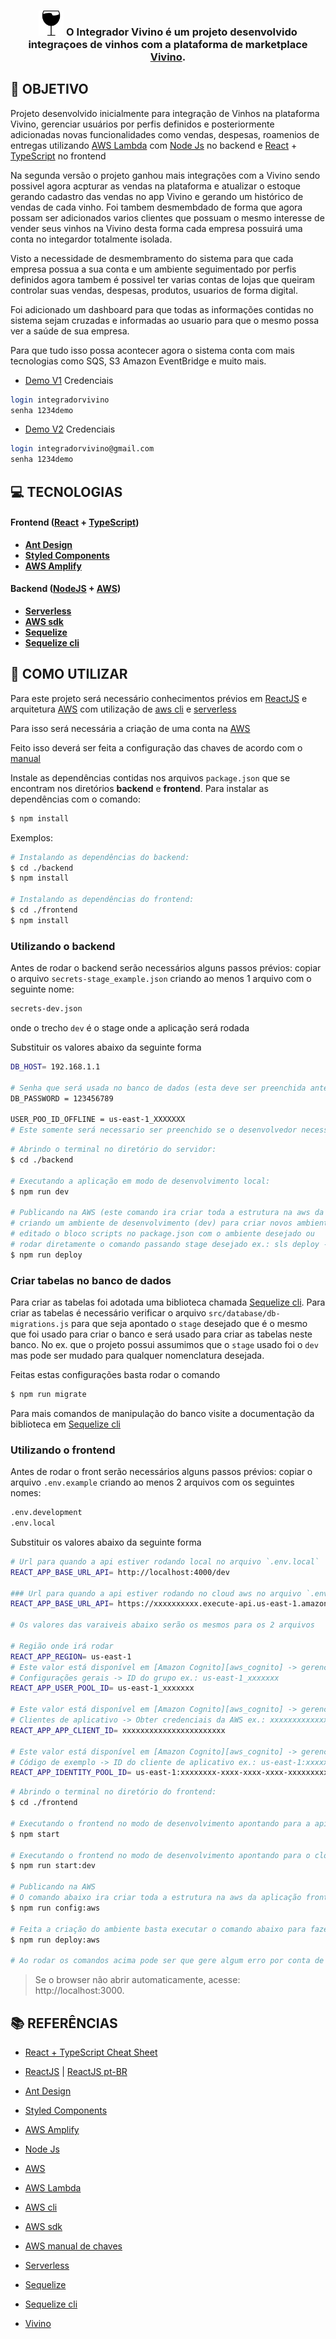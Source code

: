 
<h3 align="center">
  <img src="frontend/src/assets/favicon.png" style='height:40px'> O Integrador Vivino é um projeto desenvolvido integraçoes de vinhos com a plataforma de marketplace 
  <a href='https://www.vivino.com/BR/pt-BR' target='_blank'>Vivino</a>.
</h3>

## **:rocket: OBJETIVO**

Projeto desenvolvido inicialmente para integração de Vinhos na plataforma Vivino, gerenciar usuários por perfis definidos e posteriormente adicionadas novas funcionalidades como vendas, despesas, roamenios de entregas utilizando [AWS Lambda][aws_lambda] com [Node Js][node] no backend e [React][react] + [TypeScript][typescript] no frontend

Na segunda versão o projeto ganhou mais integrações com a Vivino sendo possivel agora acpturar as vendas na plataforma e atualizar o estoque gerando cadastro das vendas no app Vivino e gerando um histórico de vendas de cada vinho.
Foi tambem desmembdado de forma que agora possam ser adicionados varios clientes que possuam o mesmo interesse de vender seus vinhos na Vivino desta forma cada empresa possuirá uma conta no integardor totalmente isolada.

Visto a necessidade de desmembramento do sistema para que cada empresa possua a sua conta e um ambiente seguimentado por perfis definidos agora tambem é possivel ter varias contas de lojas que queiram controlar suas vendas, despesas, produtos, usuarios de forma digital.

Foi adicionado um dashboard para que todas as informações contidas no sistema sejam cruzadas e informadas ao usuario para que o mesmo possa ver a saúde de sua empresa.

Para que tudo isso possa acontecer agora o sistema conta com mais tecnologias como SQS, S3 Amazon EventBridge e muito mais.
-  [Demo V1](http://vivino-integrator-dev.s3-website-us-east-1.amazonaws.com) 
Credenciais
```sh
login integradorvivino
senha 1234demo
```
-  [Demo V2](http://services-integrator-dev.s3-website-us-east-1.amazonaws.com) 
Credenciais
```sh
login integradorvivino@gmail.com
senha 1234demo
```

## **:computer: TECNOLOGIAS**


#### **Frontend** ([React][react] + [TypeScript][typescript])
- **[Ant Design][ant]** 
- **[Styled Components][styled_components]**
- **[AWS Amplify][aws_amplify]**
#### **Backend** ([NodeJS][node] + [AWS][aws])

- **[Serverless][serverless]** 
- **[AWS sdk][aws_sdk]**
- **[Sequelize][sequelize]**
- **[Sequelize cli][sequelize_cli]**

## **:wine_glass: COMO UTILIZAR**

Para este projeto será necessário conhecimentos prévios em [ReactJS][react] e arquitetura [AWS][aws] com utilização de [aws cli][aws_cli] e [serverless][serverless]

Para isso será necessária a criação de uma conta na [AWS][aws] 

Feito isso deverá ser feita a configuração das chaves de acordo com o [manual][aws_manual_key]

Instale as dependências contidas nos arquivos `package.json` que se encontram nos diretórios **backend** e **frontend**. Para instalar as dependências com o comando:

```sh
$ npm install
```

Exemplos:
```sh
# Instalando as dependências do backend:
$ cd ./backend
$ npm install

# Instalando as dependências do frontend:
$ cd ./frontend
$ npm install
```

### Utilizando o backend

Antes de rodar o backend serão necessários alguns passos prévios:
copiar o arquivo `secrets-stage_example.json` criando ao menos 1 arquivo com o seguinte nome:

```sh
secrets-dev.json
```
onde o trecho `dev` é o stage onde a aplicação será rodada

Substituir os valores abaixo da seguinte forma

```sh
DB_HOST= 192.168.1.1

# Senha que será usada no banco de dados (esta deve ser preenchida antes da primeira publicação)
DB_PASSWORD = 123456789

USER_POO_ID_OFFLINE = us-east-1_XXXXXXX
# Este somente será necessario ser preenchido se o desenvolvedor necessitar rodar a aplicação em modo offline em sua maquina

```

```sh
# Abrindo o terminal no diretório do servidor:
$ cd ./backend

# Executando a aplicação em modo de desenvolvimento local:
$ npm run dev

# Publicando na AWS (este comando ira criar toda a estrutura na aws da aplicação)
# criando um ambiente de desenvolvimento (dev) para criar novos ambientes por linha de comando pode ser 
# editado o bloco scripts no package.json com o ambiente desejado ou 
# rodar diretamente o comando passando stage desejado ex.: sls deploy --stage qa
$ npm run deploy
```
### Criar tabelas no banco de dados
Para criar as tabelas foi adotada uma biblioteca chamada [Sequelize cli][sequelize_cli]. Para criar as tabelas é necessário verificar o arquivo `src/database/db-migrations.js`
para que seja apontado o `stage` desejado que é o mesmo que foi usado para criar o banco e será usado para criar as tabelas neste banco.
No ex. que o projeto possui assumimos que o `stage` usado foi o `dev` mas pode ser mudado para qualquer nomenclatura desejada.

Feitas estas configurações basta rodar o comando 
```sh
$ npm run migrate
```
Para mais comandos de manipulação do banco visite a documentação da biblioteca em [Sequelize cli][sequelize_cli]
### Utilizando o frontend

Antes de rodar o front serão necessários alguns passos prévios:
copiar o arquivo `.env.example` criando ao menos 2 arquivos com os seguintes nomes:

```sh
.env.development
.env.local
```

Substituir os valores abaixo da seguinte forma

```sh
# Url para quando a api estiver rodando local no arquivo `.env.local`
REACT_APP_BASE_URL_API= http://localhost:4000/dev

### Url para quando a api estiver rodando no cloud aws no arquivo `.env.development` (ao fazer  deploy a url será exibida no console)
REACT_APP_BASE_URL_API= https://xxxxxxxxxx.execute-api.us-east-1.amazonaws.com/dev

# Os valores das varaiveis abaixo serão os mesmos para os 2 arquivos

# Região onde irá rodar 
REACT_APP_REGION= us-east-1
# Este valor está disponível em [Amazon Cognito][aws_cognito] -> gerenciar grupos de usuários-> vivino-integrator-api-user-pool-dev -> 
# Configurações gerais -> ID do grupo ex.: us-east-1_xxxxxxx
REACT_APP_USER_POOL_ID= us-east-1_xxxxxxx

# Este valor está disponível em [Amazon Cognito][aws_cognito] -> gerenciar grupos de usuários -> vivino-integrator-api-user-pool-dev -> 
# Clientes de aplicativo -> Obter credenciais da AWS ex.: xxxxxxxxxxxxxxxxxxxxxxx
REACT_APP_APP_CLIENT_ID= xxxxxxxxxxxxxxxxxxxxxxx

# Este valor está disponível em [Amazon Cognito][aws_cognito] -> gerenciar grupos identidade -> vivino-integrator-api-user-pool-dev -> 
# Código de exemplo -> ID do cliente de aplicativo ex.: us-east-1:xxxxxxxx-xxxx-xxxx-xxxx-xxxxxxxxxxxx
REACT_APP_IDENTITY_POOL_ID= us-east-1:xxxxxxxx-xxxx-xxxx-xxxx-xxxxxxxxxxxx
```

```sh
# Abrindo o terminal no diretório do frontend:
$ cd ./frontend

# Executando o frontend no modo de desenvolvimento apontando para a api rodando localmente:
$ npm start

# Executando o frontend no modo de desenvolvimento apontando para o cloud aws:
$ npm run start:dev

# Publicando na AWS 
# O comando abaixo ira criar toda a estrutura na aws da aplicação frontend criando um ambiente de desenvolvimento (dev)
$ npm run config:aws

# Feita a criação do ambiente basta executar o comando abaixo para fazer o deploy
$ npm run deploy:aws

# Ao rodar os comandos acima pode ser que gere algum erro por conta de existir o bucketName vivino-integrator-dev será necessario um novo nome
```

> Se o browser não abrir automaticamente, acesse: http://localhost:3000.



## **:books: REFERÊNCIAS**

- [React + TypeScript Cheat Sheet](https://github.com/typescript-cheatsheets/react-typescript-cheatsheet)

- [ReactJS](https://reactjs.org/docs/getting-started.html) | [ReactJS pt-BR](https://pt-br.reactjs.org/docs/getting-started.html)
- [Ant Design][ant]
- [Styled Components][styled_components]
- [AWS Amplify][aws_amplify]
- [Node Js][node]
- [AWS][aws]
- [AWS Lambda][aws_lambda]
- [AWS cli][aws_cli]
- [AWS sdk][aws_sdk]
- [AWS manual de chaves][aws_manual_key]
- [Serverless][serverless]
- [Sequelize][sequelize]
- [Sequelize cli][sequelize_cli]
- [Vivino][vivino]



<!-- Techs -->

[typescript]: https://www.typescriptlang.org/

[react]: https://reactjs.org/

[ant]: https://ant.design/

[styled_components]: https://styled-components.com/

[node]: https://nodejs.org/en/

[serverless]: https://www.serverless.com/

[aws]: https://aws.amazon.com/pt/?nc2=h_lg

[aws_manual_key]: https://docs.aws.amazon.com/pt_br/cli/latest/userguide/cli-configure-envvars.html

[aws_cli]: https://docs.aws.amazon.com/pt_br/cli/latest/userguide/install-cliv2.html

[aws_cognito]: https://console.aws.amazon.com/cognito/home?region=us-east-1#

[aws_amplify]: https://aws.amazon.com/pt/amplify/

[aws_sdk]: https://aws.amazon.com/pt/sdk-for-javascript/

[sequelize]: https://sequelize.org

[sequelize_cli]: https://www.npmjs.com/package/sequelize-cli

[vivino]: https://www.vivino.com/BR/pt-BR/

[aws_lambda]: https://aws.amazon.com/pt/lambda/
